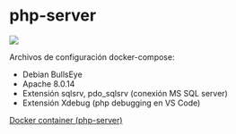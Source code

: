 # php-server

![](https://upload.wikimedia.org/wikipedia/commons/7/79/Docker_%28container_engine%29_logo.png)

Archivos de configuración docker-compose:
- Debian BullsEye
- Apache 8.0.14
- Extensión sqlsrv, pdo_sqlsrv (conexión MS SQL server)
- Extensión Xdebug (php debugging en VS Code)

[Docker container (php-server)](https://hub.docker.com/r/maxleonv/php-server)